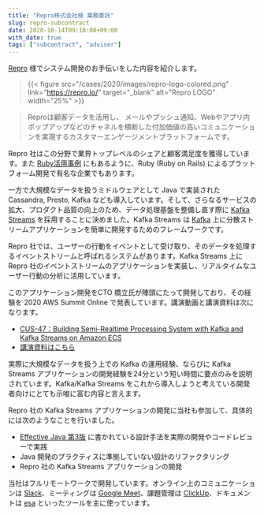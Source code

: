 ```yaml
---
title: "Repro株式会社様 業務委託"
slug: repro-subcontract
date: 2020-10-14T09:10:08+09:00
with_date: true
tags: ["subcontract", "adviser"]
---
```


[Repro](https://repro.io/) 様でシステム開発のお手伝いをした内容を紹介します。

> {{< figure src="/cases/2020/images/repro-logo-colored.png" link="https://repro.io/" target="_blank" alt="Repro LOGO" width="25%" >}}

> Reproは顧客データを活用し、 メールやプッシュ通知、Webやアプリ内ポップアップなどのチャネルを横断した付加価値の高いコミュニケーションを実現するカスタマーエンゲージメントプラットフォームです。

Repro 社はこの分野で業界トップレベルのシェアと顧客満足度を獲得しています。また [Ruby活用事例](https://www.ruby.or.jp/ja/showcase/case49.html) にもあるように、Ruby (Ruby on Rails) によるプラットフォーム開発で有名な企業でもあります。

一方で大規模なデータを扱うミドルウェアとして Java で実装された Cassandra, Presto, Kafka なども導入しています。そして、さらなるサービスの拡大、プロダクト品質の向上のため、データ処理基盤を整備し直す際に [Kafka Streams](https://kafka.apache.org/documentation/streams/) を採用することに決めました。Kafka Streams は [Kafka](https://kafka.apache.org/) 上に分散ストリームアプリケーションを簡単に開発するためのフレームワークです。

Repro 社では、ユーザーの行動をイベントとして受け取り、そのデータを処理するイベントストリームと呼ばれるシステムがあります。Kafka Streams 上に Repro 社のイベントストリームのアプリケーションを実装し、リアルタイムなユーザー行動の分析に活用しています。

このアプリケーション開発をCTO 橋立氏が陣頭にたって開発しており、その経験を 2020 AWS Summit Online で発表しています。講演動画と講演資料は次になります。

* [CUS-47：Building Semi-Realtime Processing System with Kafka and Kafka Streams on Amazon ECS](https://resources.awscloud.com/vidyard-all-players/cus-47-aws-summit-online-2020-repro-inc)
* [講演資料はこちら](https://pages.awscloud.com/rs/112-TZM-766/images/CUS-47_AWS_Summit_Online_2020_Repro-inc.pdf)

実際に大規模なデータを扱う上での Kafka の運用経験、ならびに Kafka Streams アプリケーションの開発経験を24分という短い時間に要点のみを説明されています。Kafka/Kafka Streams をこれから導入しようと考えている開発者向けにとても示唆に富む内容と言えます。

Repro 社の Kafka Streams アプリケーションの開発に当社も参加して、具体的には次のようなことを行いました。

* [Effective Java 第3版](https://www.maruzen-publishing.co.jp/item/?book_no=303054) に書かれている設計手法を実際の開発やコードレビューで実践
* Java 開発のプラクティスに準拠していない設計のリファクタリング
* Repro 社の Kafka Streams アプリケーションの開発

当社はフルリモートワークで開発しています。オンライン上のコミュニケーションは [Slack](https://slack.com/)、ミーティングは [Google Meet](https://workspace.google.com/products/meet/)、課題管理は [ClickUp](https://clickup.com/)、ドキュメントは [esa](https://esa.io/) といったツールを主に使っています。
